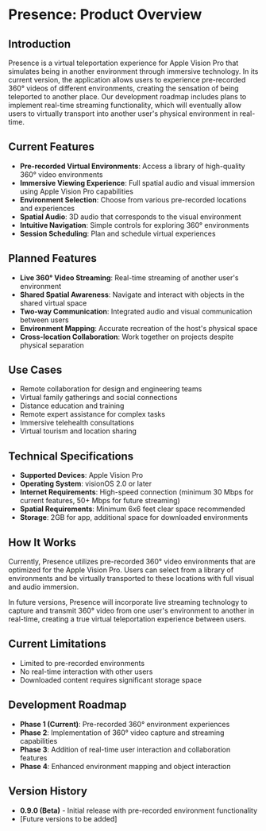 # Presence: Product Overview

## Introduction
Presence is a virtual teleportation experience for Apple Vision Pro that simulates being in another environment through immersive technology. In its current version, the application allows users to experience pre-recorded 360° videos of different environments, creating the sensation of being teleported to another place. Our development roadmap includes plans to implement real-time streaming functionality, which will eventually allow users to virtually transport into another user's physical environment in real-time.

## Current Features
- **Pre-recorded Virtual Environments**: Access a library of high-quality 360° video environments
- **Immersive Viewing Experience**: Full spatial audio and visual immersion using Apple Vision Pro capabilities
- **Environment Selection**: Choose from various pre-recorded locations and experiences
- **Spatial Audio**: 3D audio that corresponds to the visual environment
- **Intuitive Navigation**: Simple controls for exploring 360° environments
- **Session Scheduling**: Plan and schedule virtual experiences

## Planned Features
- **Live 360° Video Streaming**: Real-time streaming of another user's environment 
- **Shared Spatial Awareness**: Navigate and interact with objects in the shared virtual space
- **Two-way Communication**: Integrated audio and visual communication between users
- **Environment Mapping**: Accurate recreation of the host's physical space
- **Cross-location Collaboration**: Work together on projects despite physical separation

## Use Cases
- Remote collaboration for design and engineering teams
- Virtual family gatherings and social connections
- Distance education and training
- Remote expert assistance for complex tasks
- Immersive telehealth consultations
- Virtual tourism and location sharing

## Technical Specifications
- **Supported Devices**: Apple Vision Pro
- **Operating System**: visionOS 2.0 or later
- **Internet Requirements**: High-speed connection (minimum 30 Mbps for current features, 50+ Mbps for future streaming)
- **Spatial Requirements**: Minimum 6x6 feet clear space recommended
- **Storage**: 2GB for app, additional space for downloaded environments

## How It Works
Currently, Presence utilizes pre-recorded 360° video environments that are optimized for the Apple Vision Pro. Users can select from a library of environments and be virtually transported to these locations with full visual and audio immersion.

In future versions, Presence will incorporate live streaming technology to capture and transmit 360° video from one user's environment to another in real-time, creating a true virtual teleportation experience between users.

## Current Limitations
- Limited to pre-recorded environments
- No real-time interaction with other users
- Downloaded content requires significant storage space

## Development Roadmap
- **Phase 1 (Current)**: Pre-recorded 360° environment experiences
- **Phase 2**: Implementation of 360° video capture and streaming capabilities
- **Phase 3**: Addition of real-time user interaction and collaboration features
- **Phase 4**: Enhanced environment mapping and object interaction

## Version History
- **0.9.0 (Beta)** - Initial release with pre-recorded environment functionality
- [Future versions to be added]
